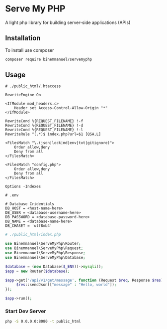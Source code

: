 # Serve My PHP

A light php library for building server-side applications (APIs)

## Installation

To install use composer

```bash
composer require binemmanuel/servemyphp
```

## Usage

```.htaccess
# ./public_html/.htaccess

RewriteEngine On

<IfModule mod_headers.c>
    Header set Access-Control-Allow-Origin "*"
</IfModule>

RewriteCond %{REQUEST_FILENAME} !-f
RewriteCond %{REQUEST_FILENAME} !-d
RewriteCond %{REQUEST_FILENAME} !-l
RewriteRule ^(.*)$ index.php?url=$1 [QSA,L]

<FilesMatch "\.(json|lock|md|env|txt|gitignore)">
    Order allow,deny
    Deny from all
</FilesMatch>

<FilesMatch "config.php">
    Order allow,deny
    Deny from all
</FilesMatch>

Options -Indexes
```

```env
# .env

# Database Cridentials
DB_HOST = <host-name-here>
DB_USER = <database-username-here>
DB_PASSWORD = <database-password-here>
DB_NAME = <database-name-here>
DB_CHASET = 'utf8mb4'
```

```php
# ./public_html/index.php

use Binemmanuel\ServeMyPhp\Router;
use Binemmanuel\ServeMyPhp\Request;
use Binemmanuel\ServeMyPhp\Response;
use Binemmanuel\ServeMyPhp\Database;

$database = (new Database($_ENV))->mysqli();
$app = new Router($database);

$app->get('/api/v1/get/message', function (Request $req, Response $res) use ($database) {
     $res::sendJson(["message" : "Hello, world"]);
});

$app->run();
```


### Start Dev Server
```bash
php -S 0.0.0.0:8080 -t public_html
```